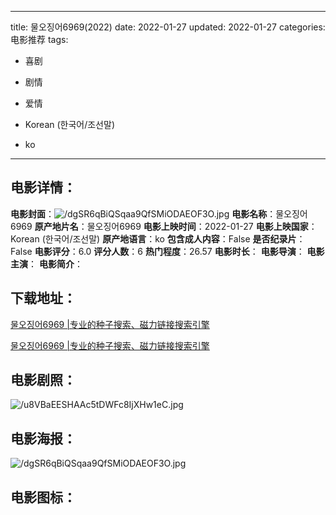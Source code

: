 
---
title: 물오징어6969(2022)
date: 2022-01-27
updated: 2022-01-27
categories: 电影推荐
tags:
- 喜剧
- 剧情
- 爱情

- Korean (한국어/조선말)
- ko
---


> 

## **电影详情**：

**电影封面**：<img src="https://image.tmdb.org/t/p/w200/dgSR6qBiQSqaa9QfSMiODAEOF3O.jpg" alt="/dgSR6qBiQSqaa9QfSMiODAEOF3O.jpg" title="/dgSR6qBiQSqaa9QfSMiODAEOF3O.jpg">
**电影名称**：물오징어6969
**原产地片名**：물오징어6969
**电影上映时间**：2022-01-27
**电影上映国家**：Korean (한국어/조선말)
**原产地语言**：ko
**包含成人内容**：False
**是否纪录片**：False
**电影评分**：6.0
**评分人数**：6
**热门程度**：26.57
**电影时长**：
**电影导演**：
**电影主演**：
**电影简介**：

## **下载地址**：
[물오징어6969 |专业的种子搜索、磁力链接搜索引擎](https://movie.amd794.com:2083/?search=%EB%AC%BC%EC%98%A4%EC%A7%95%EC%96%B46969&ordering=&mode=match_phrase&page_size=10&page=1)

[물오징어6969 |专业的种子搜索、磁力链接搜索引擎](https://movie.amd794.com:2083/?search=%EB%AC%BC%EC%98%A4%EC%A7%95%EC%96%B46969&ordering=&mode=match_phrase&page_size=10&page=1)
 

## **电影剧照**：
<img src="https://image.tmdb.org/t/p/original/u8VBaEESHAAc5tDWFc8IjXHw1eC.jpg" alt="/u8VBaEESHAAc5tDWFc8IjXHw1eC.jpg" title="/u8VBaEESHAAc5tDWFc8IjXHw1eC.jpg">

## **电影海报**：
<img src="https://image.tmdb.org/t/p/original/dgSR6qBiQSqaa9QfSMiODAEOF3O.jpg" alt="/dgSR6qBiQSqaa9QfSMiODAEOF3O.jpg" title="/dgSR6qBiQSqaa9QfSMiODAEOF3O.jpg">

## **电影图标**：

